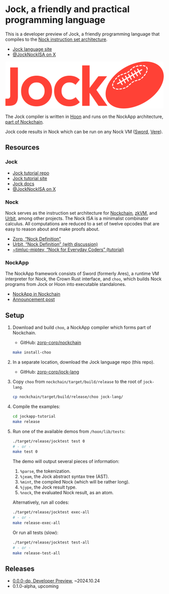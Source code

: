 # Jock, a friendly and practical programming language

This is a developer preview of Jock, a friendly programming language that compiles to the [Nock instruction set architecture](#nock).

- [Jock language site](https://jock.org)
- [@JockNockISA on X](https://x.com/JockNockISA)

![](./img/wordmark-logo.png)

The Jock compiler is written in [Hoon](https://docs.urbit.org) and runs on the NockApp architecture, [part of Nockchain](https://github.com/zorp-corp/nockchain).

Jock code results in Nock which can be run on any Nock VM ([Sword](https://github.com/zorp-corp/sword), [Vere](https://github.com/urbit/vere)).

## Resources

### Jock

- [Jock tutorial repo](https://github.com/zorp-corp/jockapp-tutorial)
- [Jock tutorial site](https://docs.jock.org/getting-started)
- [Jock docs](https://docs.jock.org)
- [@JockNockISA on X](https://x.com/JockNockISA)

### Nock

Nock serves as the instruction set architecture for [Nockchain](https://nockchain.org), [zkVM](https://zorp.io/), and [Urbit](https://urbit.org), among other projects.  The Nock ISA is a minimalist combinator calculus.  All computations are reduced to a set of twelve opcodes that are easy to reason about and make proofs about.

- [Zorp, “Nock Definition”](https://zorp.io/nock/)
- [Urbit, “Nock Definition” (with discussion)](https://docs.urbit.org/language/nock/reference/definition)
- [~timluc-miptev, “Nock for Everyday Coders” (tutorial)](https://blog.timlucmiptev.space/part1.html)

### NockApp

The NockApp framework consists of Sword (formerly Ares), a runtime VM interpreter for Nock, the Crown Rust interface, and `choo`, which builds Nock programs from Jock or Hoon into executable standalones.

- [NockApp in Nockchain](https://github.com/zorp-corp/nockchain)
- [Announcement post](https://zorp.io/blog/nockapp-dev-alpha)

## Setup

1. Download and build `choo`, a NockApp compiler which forms part of Nockchain.

    - ​GitHub:  [zorp-corp/nockchain](https://github.com/zorp-corp/nockchain)

    ```sh
    make install-choo
    ```

2. In a separate location, download the Jock language repo (this repo).

    - ​GitHub:  [zorp-corp/jock-lang](https://github.com/zorp-corp/jock-lang)

3. Copy `choo` from `nockchain/target/build/release` to the root of `jock-lang`.

    ```sh
    cp nockchain/target/build/release/choo jock-lang/
    ```

4. Compile the examples:

    ```sh
    cd jockapp-tutorial
    make release
    ```

5. Run one of the available demos from `/hoon/lib/tests`:

    ```bash
    ./target/release/jocktest test 0
    # - or -
    make test 0
    ```

    The demo will output several pieces of information:

    1. `%parse`, the tokenization.
    2. `%jeam`, the Jock abstract syntax tree (AST).
    3. `%mint`, the compiled Nock (which will be rather long).
    4. `%jype`, the Jock result type.
    5. `%nock`, the evaluated Nock result, as an atom.

    Alternatively, run all codes:

    ```bash
    ./target/release/jocktest exec-all
    # - or -
    make release-exec-all
    ```

    Or run all tests (slow):

    ```bash
    ./target/release/jocktest test-all
    # - or -
    make release-test-all
    ```

## Releases

- [0.0.0-dp, Developer Preview](https://zorp.io/blog/jock), ~2024.10.24
- 0.1.0-alpha, upcoming
